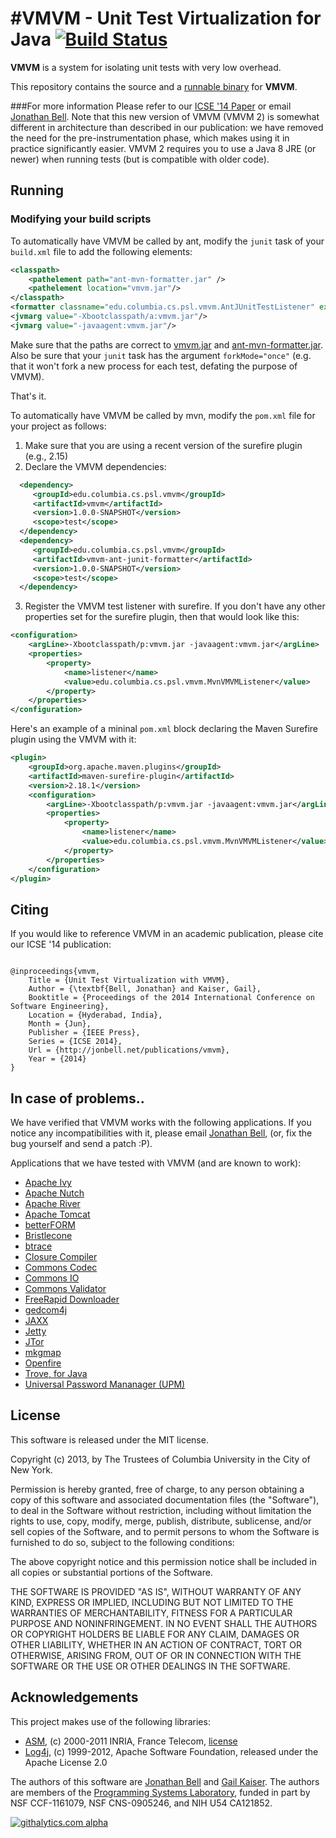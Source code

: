 #VMVM - Unit Test Virtualization for Java [![Build Status](https://travis-ci.org/Programming-Systems-Lab/vmvm.svg?branch=vmvm2)](https://travis-ci.org/Programming-Systems-Lab/vmvm)
==========
**VMVM** is a system for isolating unit tests with very low overhead.

This repository contains the source and a [runnable binary](http://jonbell.net/vmvm/vmvm.jar) for **VMVM**.


###For more information
Please refer to our [ICSE '14 Paper](http://jonbell.net/publications/vmvm) or email [Jonathan Bell](mailto:jbell@cs.columbia.edu). Note that this new version of VMVM (VMVM 2) is somewhat different in architecture than described in our publication: we have removed the need for the pre-instrumentation phase, which makes using it in practice significantly easier. VMVM 2 requires you to use a Java 8 JRE (or newer) when running tests (but is compatible with older code).

Running
-----

### Modifying your build scripts
To automatically have VMVM be called by ant, modify the `junit` task of your `build.xml` file to add the following elements:

```xml
<classpath>
    <pathelement path="ant-mvn-formatter.jar" />
    <pathelement location="vmvm.jar"/>
</classpath>
<formatter classname="edu.columbia.cs.psl.vmvm.AntJUnitTestListener" extension=".xml"/>
<jvmarg value="-Xbootclasspath/a:vmvm.jar"/>
<jvmarg value="-javaagent:vmvm.jar"/>
```

Make sure that the paths are correct to [vmvm.jar](http://jonbell.net/vmvm/vmvm.jar) and [ant-mvn-formatter.jar](http://jonbell.net/vmvm/ant-mvn-formatter.jar). Also be sure that your `junit` task has the argument `forkMode="once"` (e.g. that it won't fork a new process for each test, defating the purpose of VMVM).

That's it. 

To automatically have VMVM be called by mvn, modify the `pom.xml` file for your project as follows:

1.	Make sure that you are using a recent version of the surefire plugin (e.g., 2.15)
2.  Declare the VMVM dependencies:

```xml
  <dependency>
  	 <groupId>edu.columbia.cs.psl.vmvm</groupId>
  	 <artifactId>vmvm</artifactId>
  	 <version>1.0.0-SNAPSHOT</version>
  	 <scope>test</scope>
  </dependency>
  <dependency>
  	 <groupId>edu.columbia.cs.psl.vmvm</groupId>
  	 <artifactId>vmvm-ant-junit-formatter</artifactId>
  	 <version>1.0.0-SNAPSHOT</version>
  	 <scope>test</scope>
  </dependency>
```

3.	Register the VMVM test listener with surefire. If you don't have any other properties set for the surefire plugin, then that would look like this:

```xml
<configuration>
	<argLine>-Xbootclasspath/p:vmvm.jar -javaagent:vmvm.jar</argLine>
	<properties>
		<property>
			<name>listener</name>
			<value>edu.columbia.cs.psl.vmvm.MvnVMVMListener</value>
		</property>
	</properties>
</configuration>
```

Here's an example of a mininal `pom.xml` block declaring the Maven Surefire plugin using the VMVM with it:

```xml
<plugin>
	<groupId>org.apache.maven.plugins</groupId>
	<artifactId>maven-surefire-plugin</artifactId>
	<version>2.18.1</version>
	<configuration>
		<argLine>-Xbootclasspath/p:vmvm.jar -javaagent:vmvm.jar</argLine>
		<properties>
			<property>
				<name>listener</name>
				<value>edu.columbia.cs.psl.vmvm.MvnVMVMListener</value>
			</property>
		</properties>
	</configuration>
</plugin>
```

Citing
-----
If you would like to reference VMVM in an academic publication, please cite our ICSE '14 publication:
```

@inproceedings{vmvm,
	Title = {Unit Test Virtualization with VMVM},
	Author = {\textbf{Bell, Jonathan} and Kaiser, Gail},
	Booktitle = {Proceedings of the 2014 International Conference on Software Engineering},
	Location = {Hyderabad, India},
	Month = {Jun},
	Publisher = {IEEE Press},
	Series = {ICSE 2014},
	Url = {http://jonbell.net/publications/vmvm},
	Year = {2014}
}
```


In case of problems..
-----
We have verified that VMVM works with the following applications. If you notice any incompatibilities with it, please email [Jonathan Bell](mailto:jbell@cs.columbia.edu), (or, fix the bug yourself and send a patch :P).

Applications that we have tested with VMVM (and are known to work):
* [Apache Ivy](http://ant.apache.org/ivy/)
* [Apache Nutch](http://nutch.apache.org/)
* [Apache River](http://river.apache.org/)
* [Apache Tomcat](http://tomcat.apache.org/)
* [betterFORM](http://www.betterform.de/en/index.html)
* [Bristlecone](http://www.ohloh.net/p/bristlecone)
* [btrace](https://kenai.com/projects/btrace)
* [Closure Compiler](http://commons.apache.org/proper/commons-jci/)
* [Commons Codec](http://commons.apache.org/proper/commons-codec/)
* [Commons IO](http://commons.apache.org/proper/commons-io/)
* [Commons Validator](http://commons.apache.org/proper/commons-validator/)
* [FreeRapid Downloader](http://wordrider.net/freerapid/)
* [gedcom4j](http://gedcom4j.org/main/)
* [JAXX](http://nuiton.org/projects/jaxx)
* [Jetty](http://www.eclipse.org/jetty/jtor* )
* [JTor](https://github.com/brl/JTor)
* [mkgmap](http://wiki.openstreetmap.org/wiki/Mkgmap)
* [Openfire](http://www.igniterealtime.org/projects/openfire/)
* [Trove, for Java](http://trove.starlight-systems.com/)
* [Universal Password Mananager (UPM)](http://upm.sourceforge.net/)

License
------
This software is released under the MIT license.

Copyright (c) 2013, by The Trustees of Columbia University in the City of New York.

Permission is hereby granted, free of charge, to any person obtaining
a copy of this software and associated documentation files (the
"Software"), to deal in the Software without restriction, including
without limitation the rights to use, copy, modify, merge, publish,
distribute, sublicense, and/or sell copies of the Software, and to
permit persons to whom the Software is furnished to do so, subject to
the following conditions:

The above copyright notice and this permission notice shall be
included in all copies or substantial portions of the Software.

THE SOFTWARE IS PROVIDED "AS IS", WITHOUT WARRANTY OF ANY KIND,
EXPRESS OR IMPLIED, INCLUDING BUT NOT LIMITED TO THE WARRANTIES OF
MERCHANTABILITY, FITNESS FOR A PARTICULAR PURPOSE AND
NONINFRINGEMENT. IN NO EVENT SHALL THE AUTHORS OR COPYRIGHT HOLDERS BE
LIABLE FOR ANY CLAIM, DAMAGES OR OTHER LIABILITY, WHETHER IN AN ACTION
OF CONTRACT, TORT OR OTHERWISE, ARISING FROM, OUT OF OR IN CONNECTION
WITH THE SOFTWARE OR THE USE OR OTHER DEALINGS IN THE SOFTWARE.


Acknowledgements
-----
This project makes use of the following libraries:
* [ASM](http://asm.ow2.org/license.html), (c) 2000-2011 INRIA, France Telecom, [license](http://asm.ow2.org/license.html)
* [Log4j](http://logging.apache.org/log4j/), (c) 1999-2012, Apache Software Foundation, released under the Apache License 2.0

The authors of this software are [Jonathan Bell](http://jonbell.net) and [Gail Kaiser](http://www.cs.columbia.edu/~kaiser/). The authors are members of the [Programming Systems Laboratory](http://www.psl.cs.columbia.edu/), funded in part by NSF CCF-1161079, NSF CNS-0905246, and NIH U54 CA121852.

[![githalytics.com alpha](https://cruel-carlota.pagodabox.com/cd95553682148d1cecb84c7edf60c780 "githalytics.com")](http://githalytics.com/Programming-Systems-Lab/vmvm)
